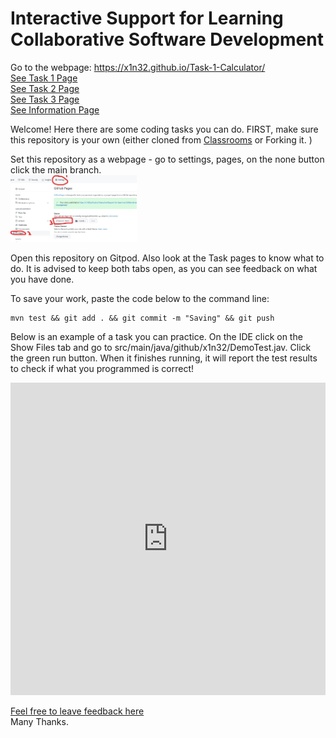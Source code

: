 # Interactive Support for Learning Collaborative Software Development
Go to the webpage: https://x1n32.github.io/Task-1-Calculator/ <br/>
[See Task 1 Page](/Task1.md)<br/>
[See Task 2 Page](/Task2.md)<br/>
[See Task 3 Page](/Task3.md)<br/>
[See Information Page](/Info.md)<br/>

Welcome!
Here there are some coding tasks you can do. 
FIRST, make sure this repository is your own (either cloned from [Classrooms](https://classroom.github.com/a/SN5PqZFQ ) or Forking it. )

Set this repository as a webpage - go to settings, pages, on the none button click the main branch.
<br/><img src="pagesScreenshot.jpg" width="40%" height="40%"><br/>


Open this repository on Gitpod. Also look at the Task pages to know what to do. 
It is advised to keep both tabs open, as you can see feedback on what you have done.

To save your work, paste the code below to the command line:
```shell 
mvn test && git add . && git commit -m "Saving" && git push
``` 

Below is an example of a task you can practice. 
On the IDE click on the Show Files tab and go to 
src/main/java/github/x1n32/DemoTest.jav. Click the green run button. 
When it finishes running, it will report the test results to check if what you programmed is correct! </br>
<iframe frameborder="0" width="100%" height="500px" src="https://replit.com/@MatthewChau3/DemoCode?embed=true"> Sorry your browser does not support inline frames.</iframe>

[Feel free to leave feedback here](https://forms.gle/YRE2fK2rzNPmKfcg9)<br/>
Many Thanks.

